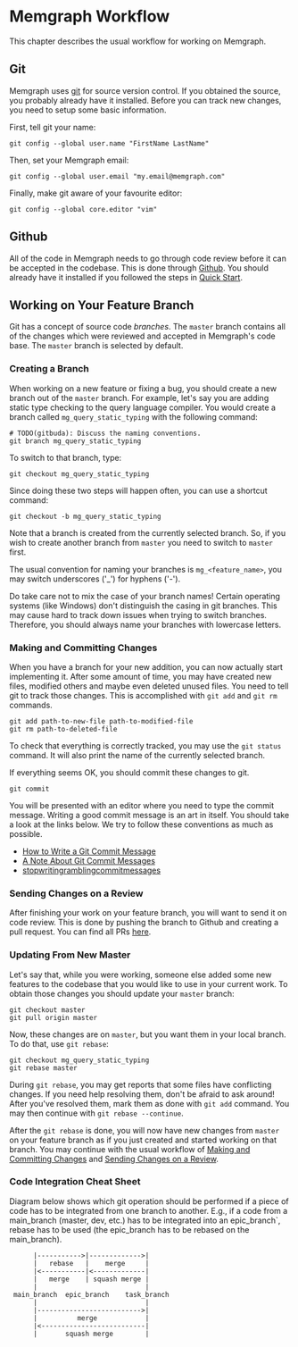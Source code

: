 # Memgraph Workflow

This chapter describes the usual workflow for working on Memgraph.

## Git

Memgraph uses [git](https://git-scm.com/) for source version control. If you
obtained the source, you probably already have it installed. Before you can
track new changes, you need to setup some basic information.

First, tell git your name:

    git config --global user.name "FirstName LastName"

Then, set your Memgraph email:

    git config --global user.email "my.email@memgraph.com"

Finally, make git aware of your favourite editor:

    git config --global core.editor "vim"

## Github

All of the code in Memgraph needs to go through code review before it can be
accepted in the codebase. This is done through [Github](https://github.com/).
You should already have it installed if you followed the steps in [Quick
Start](quick-start.md).

## Working on Your Feature Branch

Git has a concept of source code *branches*. The `master` branch contains all
of the changes which were reviewed and accepted in Memgraph's code base. The
`master` branch is selected by default.

### Creating a Branch

When working on a new feature or fixing a bug, you should create a new branch
out of the `master` branch. For example, let's say you are adding static type
checking to the query language compiler. You would create a branch called
`mg_query_static_typing` with the following command:

    # TODO(gitbuda): Discuss the naming conventions.
    git branch mg_query_static_typing

To switch to that branch, type:

    git checkout mg_query_static_typing

Since doing these two steps will happen often, you can use a shortcut command:

    git checkout -b mg_query_static_typing

Note that a branch is created from the currently selected branch. So, if you
wish to create another branch from `master` you need to switch to `master`
first.

The usual convention for naming your branches is `mg_<feature_name>`, you may
switch underscores ('\_') for hyphens ('-').

Do take care not to mix the case of your branch names! Certain operating
systems (like Windows) don't distinguish the casing in git branches. This may
cause hard to track down issues when trying to switch branches. Therefore, you
should always name your branches with lowercase letters.

### Making and Committing Changes

When you have a branch for your new addition, you can now actually start
implementing it. After some amount of time, you may have created new files,
modified others and maybe even deleted unused files. You need to tell git to
track those changes. This is accomplished with `git add` and `git rm`
commands.

    git add path-to-new-file path-to-modified-file
    git rm path-to-deleted-file

To check that everything is correctly tracked, you may use the `git status`
command. It will also print the name of the currently selected branch.

If everything seems OK, you should commit these changes to git.

    git commit

You will be presented with an editor where you need to type the commit
message. Writing a good commit message is an art in itself. You should take a
look at the links below. We try to follow these conventions as much as
possible.

  * [How to Write a Git Commit Message](http://chris.beams.io/posts/git-commit/)
  * [A Note About Git Commit Messages](http://tbaggery.com/2008/04/19/a-note-about-git-commit-messages.html)
  * [stopwritingramblingcommitmessages](http://stopwritingramblingcommitmessages.com/)

### Sending Changes on a Review

After finishing your work on your feature branch, you will want to send it on
code review. This is done by pushing the branch to Github and creating a pull
request. You can find all PRs
[here](https://github.com/memgraph/memgraph/pulls).

### Updating From New Master

Let's say that, while you were working, someone else added some new features
to the codebase that you would like to use in your current work. To obtain
those changes you should update your `master` branch:

    git checkout master
    git pull origin master

Now, these changes are on `master`, but you want them in your local branch. To
do that, use `git rebase`:

    git checkout mg_query_static_typing
    git rebase master

During `git rebase`, you may get reports that some files have conflicting
changes. If you need help resolving them, don't be afraid to ask around! After
you've resolved them, mark them as done with `git add` command. You may
then continue with `git rebase --continue`.

After the `git rebase` is done, you will now have new changes from `master` on
your feature branch as if you just created and started working on that branch.
You may continue with the usual workflow of [Making and Committing
Changes](#making-and-committing-changes) and [Sending Changes on a
Review](#sending-changes-on-a-review).

### Code Integration Cheat Sheet

Diagram below shows which git operation should be performed if a piece of code
has to be integrated from one branch to another. E.g., if a code from a
main_branch (master, dev, etc.) has to be integrated into an epic_branch`,
rebase has to be used (the epic_branch has to be rebased on the main_branch).

```
      |----------->|------------->|
      |   rebase   |    merge     |
      |<-----------|<-------------|
      |   merge    | squash merge |
      |                           |
 main_branch  epic_branch    task_branch
      |                           |
      |-------------------------->|
      |          merge            |
      |<--------------------------|
      |       squash merge        |
```
